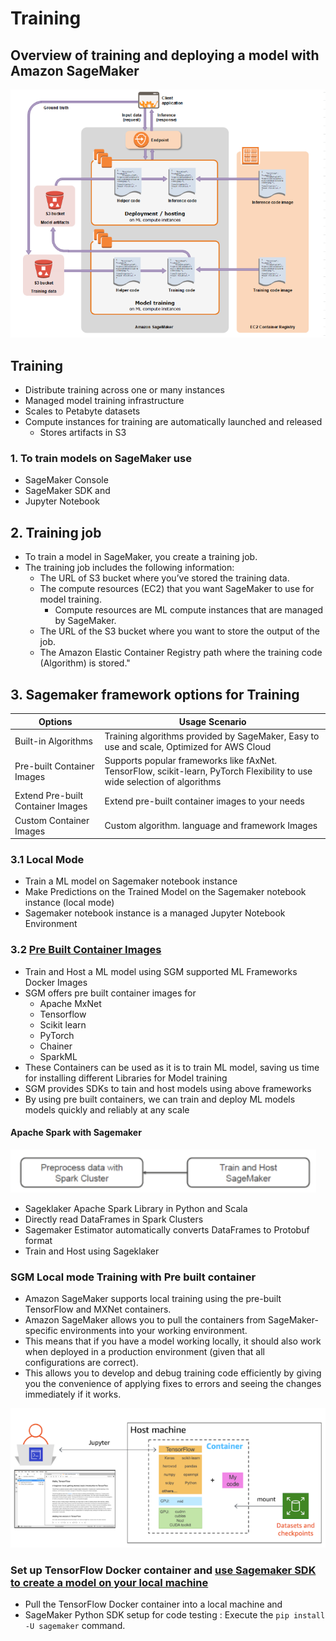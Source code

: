 # Training

## Overview of training and deploying a model with Amazon SageMaker
<img src="images/1.png">

## Training
- Distribute training across one or many instances 
- Managed model training infrastructure
- Scales to Petabyte datasets 
- Compute instances for training are automatically launched and released
  - Stores artifacts in S3 

### 1. To train models on SageMaker use										
- SageMaker Console 
- SageMaker SDK and 
- Jupyter Notebook

## 2. Training job
- To train a model in SageMaker, you create a training job. 
- The training job includes the following information:
  - The URL of S3 bucket where you’ve stored the training data.
  - The compute resources (EC2) that you want SageMaker to use for model training. 
    - Compute resources are ML compute instances that are managed by SageMaker.
  - The URL of the S3 bucket where you want to store the output of the job.
  - The Amazon Elastic Container Registry path where the training code (Algorithm) is stored."										

## 3. Sagemaker framework options for Training				
| Options | Usage Scenario |
| ------- | -------------- |
| Built-in Algorithms | Training algorithms provided by SageMaker, Easy to use and scale, Optimized for AWS Cloud |
| Pre-built Container Images | Supports popular frameworks like fAxNet. TensorFlow, scikit-learn, PyTorch Flexibility to use wide selection of algorithms |
| Extend Pre-built Container Images | Extend pre-built container images to your needs  |
| Custom Container Images | Custom algorithm. language and framework Images |

### 3.1 Local Mode										
- Train a ML model on Sagemaker notebook instance										
- Make Predictions on the Trained Model on the Sagemaker notebook instance (local mode)										
- Sagemaker notebook instance is a managed Jupyter Notebook Environment										
### 3.2 [Pre Built Container Images](https://docs.aws.amazon.com/sagemaker/latest/dg/prebuilt-containers-extend.html)
- Train and Host a ML model using SGM supported ML Frameworks Docker Images										
- SGM offers pre built container images for
  - Apache MxNet
  - Tensorflow
  - Scikit learn
  - PyTorch
  - Chainer
  - SparkML
- These Containers can be used as it is to train ML model, saving us time for installing different Libraries for Model training										
- SGM provides SDKs to tain and host models using above frameworks										
- By using pre built containers, we can train and deploy ML models models quickly and reliably at any scale										
#### Apache Spark with Sagemaker 
<img src="images/2.png">

- Sageklaker Apache Spark Library in Python and Scala
- Directly read DataFrames in Spark Clusters
- Sagemaker Estimator automatically converts DataFrames to Protobuf format
- Train and Host using Sageklaker 
### SGM Local mode Training with Pre built container										
- Amazon SageMaker supports local training using the pre-built TensorFlow and MXNet containers. 
- Amazon SageMaker allows you to pull the containers from SageMaker-specific environments into your working environment.
- This means that if you have a model working locally, it should also work when deployed in a production environment (given that all configurations are correct). 
- This allows you to develop and debug training code efficiently by giving you the convenience of applying fixes to errors and seeing the changes immediately if it works.
<img src="images/3.png">

### Set up TensorFlow Docker container and [use Sagemaker SDK to create a model on your local machine](https://aws.amazon.com/blogs/machine-learning/use-the-amazon-sagemaker-local-mode-to-train-on-your-notebook-instance/)
- Pull the TensorFlow Docker container into a local machine and 
- SageMaker Python SDK setup for code testing : Execute the `pip install -U sagemaker` command.
